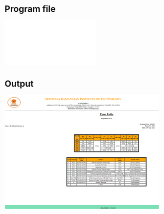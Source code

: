 # Program file
![TIME-TABLE](TIME-TABLE.html)

# Output
![Output(TIME-TABLE)](Output(TIME-TABLE).png)
